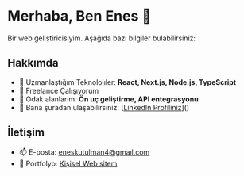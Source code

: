 # Merhaba, Ben Enes 👋

Bir web geliştiricisiyim. Aşağıda bazı bilgiler bulabilirsiniz:

## Hakkımda
- 🌱 Uzmanlaştığım Teknolojıler: **React, Next.js, Node.js, TypeScript**
- 💼 Freelance Çalışıyorum
- 🎯 Odak alanlarım: **Ön uç geliştirme, API entegrasyonu**
- 💬 Bana şuradan ulaşabilirsiniz: [[LinkedIn Profiliniz](https://www.linkedin.com/in/enes-kutulman-b1208a200/)]()


## İletişim
- 📫 E-posta: [eneskutulman4@gmaıl.com](mailto:eneskutulman4@gmaıl.com)
- 💼 Portfolyo: [Kişisel Web sitem](www.eneskutulman.com)
